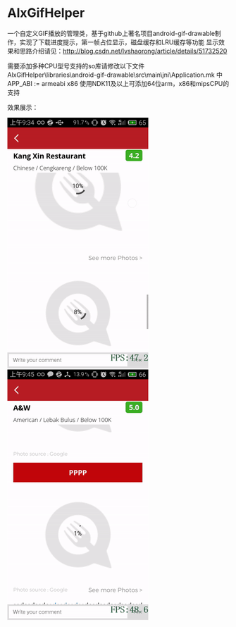 # AlxGifHelper
一个自定义GIF播放的管理类，基于github上著名项目android-gif-drawable制作，实现了下载进度提示，第一帧占位显示，磁盘缓存和LRU缓存等功能
显示效果和思路介绍请见：http://blog.csdn.net/lvshaorong/article/details/51732520

需要添加多种CPU型号支持的so库请修改以下文件
AlxGifHelper\libraries\android-gif-drawable\src\main\jni\Application.mk
中APP_ABI := armeabi x86
使用NDK11及以上可添加64位arm，x86和mipsCPU的支持

效果展示：

![demo](https://github.com/AlexZhuo/AlxGifHelper/blob/master/gif_demo1.gif)
![demo](https://github.com/AlexZhuo/AlxGifHelper/blob/master/gif_demo2.gif)
